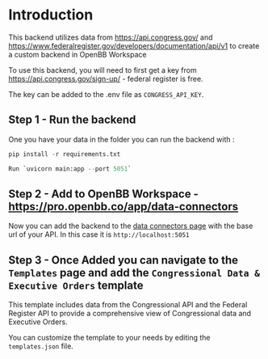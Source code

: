 # Introduction

This backend utilizes data from <https://api.congress.gov/> and <https://www.federalregister.gov/developers/documentation/api/v1> to create a custom backend in OpenBB Workspace

To use this backend, you will need to first get a key from <https://api.congress.gov/sign-up/> - federal register is free.

The key can be added to the .env file as `CONGRESS_API_KEY`.

## Step 1 - Run the backend

One you have your data in the folder you can run the backend with :

```python
pip install -r requirements.txt
```

```python
Run `uvicorn main:app --port 5051`
```

## Step 2 - Add to OpenBB Workspace - <https://pro.openbb.co/app/data-connectors>

Now you can add the backend to the [data connectors page](https://pro.openbb.co/app/data-connectors) with the base url of your API. In this case it is `http://localhost:5051`

## Step 3 - Once Added you can navigate to the `Templates` page and add the `Congressional Data & Executive Orders` template

This template includes data from the Congressional API and the Federal Register API to provide a comprehensive view of Congressional data and Executive Orders.

You can customize the template to your needs by editing the `templates.json` file.

